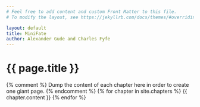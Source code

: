 ```yaml
---
# Feel free to add content and custom Front Matter to this file.
# To modify the layout, see https://jekyllrb.com/docs/themes/#overriding-theme-defaults

layout: default
title: MiniFate
author: Alexander Gude and Charles Fyfe
---
```


<h1 class="page-title">{{ page.title }}</h1>

{% comment %}
Dump the content of each chapter here in order to create one
giant page.
{% endcomment %}
{% for chapter in site.chapters %}
  {{ chapter.content }}
{% endfor %}
